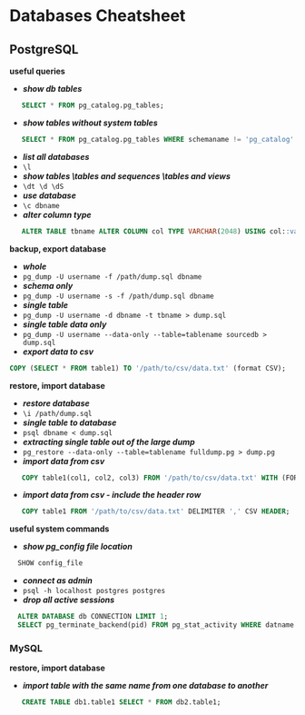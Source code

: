 # Databases Cheatsheet

## PostgreSQL

**useful queries**
- _**show db tables**_
```sql
   SELECT * FROM pg_catalog.pg_tables;
```
- _**show tables without system tables**_
```sql
   SELECT * FROM pg_catalog.pg_tables WHERE schemaname != 'pg_catalog' AND schemaname != 'information_schema';
```
- _**list all databases**_
-  `\l`
- _**show tables \tables and sequences \tables and views**_
-  `\dt \d \dS`
- _**use database**_
-  `\c dbname`
- _**alter column type**_
```sql
   ALTER TABLE tbname ALTER COLUMN col TYPE VARCHAR(2048) USING col::varchar;
```
  
**backup, export database**

- _**whole**_
-  `pg_dump -U username -f /path/dump.sql dbname`
- _**schema only**_
-  `pg_dump -U username -s -f /path/dump.sql dbname`
- _**single table**_
-  `pg_dump -U username -d dbname -t tbname > dump.sql`
- _**single table data only**_
-  `pg_dump -U username --data-only --table=tablename sourcedb > dump.sql`
- _**export data to csv**_
```sql
COPY (SELECT * FROM table1) TO '/path/to/csv/data.txt' (format CSV);
```

**restore, import database**

- _**restore database**_
-  `\i /path/dump.sql`
- _**single table to database**_
-  `psql dbname < dump.sql`
- _**extracting single table out of the large dump**_
-  `pg_restore --data-only --table=tablename fulldump.pg > dump.pg`
- _**import data from csv**_
```sql
   COPY table1(col1, col2, col3) FROM '/path/to/csv/data.txt' WITH (FORMAT csv);
```
- _**import data from csv - include the header row**_
```sql
   COPY table1 FROM '/path/to/csv/data.txt' DELIMITER ',' CSV HEADER;
```

**useful system commands**

- _**show pg_config file location**_
```sql
  SHOW config_file
```
- _**connect as admin**_
- `psql -h localhost postgres postgres`
- _**drop all active sessions**_
```sql
  ALTER DATABASE db CONNECTION LIMIT 1;
  SELECT pg_terminate_backend(pid) FROM pg_stat_activity WHERE datname = 'db';
```

### MySQL

**restore, import database**

- _**import table with the same name from one database to another**_
```sql
   CREATE TABLE db1.table1 SELECT * FROM db2.table1;
```

